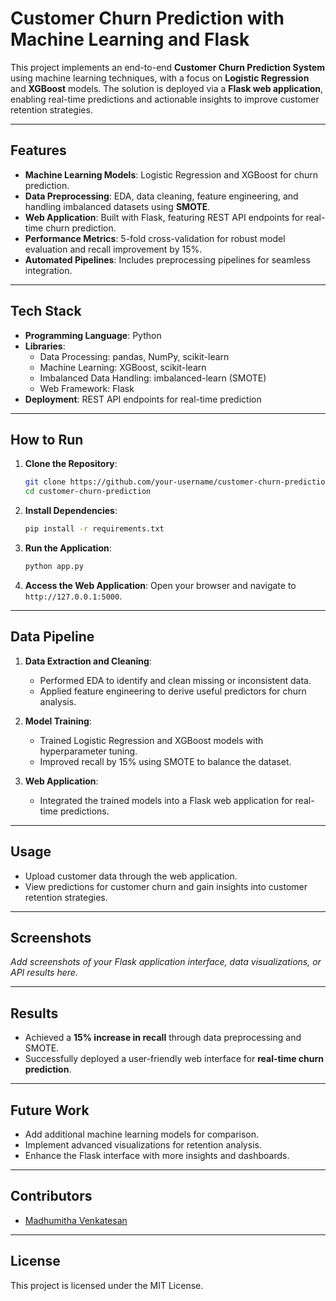 # **Customer Churn Prediction with Machine Learning and Flask**

This project implements an end-to-end **Customer Churn Prediction System** using machine learning techniques, with a focus on **Logistic Regression** and **XGBoost** models. The solution is deployed via a **Flask web application**, enabling real-time predictions and actionable insights to improve customer retention strategies.

---

## **Features**
- **Machine Learning Models**: Logistic Regression and XGBoost for churn prediction.
- **Data Preprocessing**: EDA, data cleaning, feature engineering, and handling imbalanced datasets using **SMOTE**.
- **Web Application**: Built with Flask, featuring REST API endpoints for real-time churn prediction.
- **Performance Metrics**: 5-fold cross-validation for robust model evaluation and recall improvement by 15%.
- **Automated Pipelines**: Includes preprocessing pipelines for seamless integration.

---

## **Tech Stack**
- **Programming Language**: Python
- **Libraries**: 
  - Data Processing: pandas, NumPy, scikit-learn
  - Machine Learning: XGBoost, scikit-learn
  - Imbalanced Data Handling: imbalanced-learn (SMOTE)
  - Web Framework: Flask
- **Deployment**: REST API endpoints for real-time prediction

---

## **How to Run**
1. **Clone the Repository**:
   ```bash
   git clone https://github.com/your-username/customer-churn-prediction.git
   cd customer-churn-prediction
   ```

2. **Install Dependencies**:
   ```bash
   pip install -r requirements.txt
   ```

3. **Run the Application**:
   ```bash
   python app.py
   ```

4. **Access the Web Application**:
   Open your browser and navigate to `http://127.0.0.1:5000`.

---

## **Data Pipeline**
1. **Data Extraction and Cleaning**:
   - Performed EDA to identify and clean missing or inconsistent data.
   - Applied feature engineering to derive useful predictors for churn analysis.

2. **Model Training**:
   - Trained Logistic Regression and XGBoost models with hyperparameter tuning.
   - Improved recall by 15% using SMOTE to balance the dataset.

3. **Web Application**:
   - Integrated the trained models into a Flask web application for real-time predictions.

---

## **Usage**
- Upload customer data through the web application.
- View predictions for customer churn and gain insights into customer retention strategies.

---

## **Screenshots**
_Add screenshots of your Flask application interface, data visualizations, or API results here._

---

## **Results**
- Achieved a **15% increase in recall** through data preprocessing and SMOTE.
- Successfully deployed a user-friendly web interface for **real-time churn prediction**.

---

## **Future Work**
- Add additional machine learning models for comparison.
- Implement advanced visualizations for retention analysis.
- Enhance the Flask interface with more insights and dashboards.

---

## **Contributors**
- [Madhumitha Venkatesan](https://github.com/vmadhuuu)

---

## **License**
This project is licensed under the MIT License.
